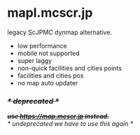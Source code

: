 # mapl.mcscr.jp
legacy ScJPMC dynmap alternative.
- low performance
- mobile not supported
- super laggy
- non-quick facilities and cities points
- facilities and cities pos
- no map auto updater
### ~~*\* deprecated \**~~
~~***use https://map.mcscr.jp instead.***~~\
*\* undeprecated we have to use this again \**
